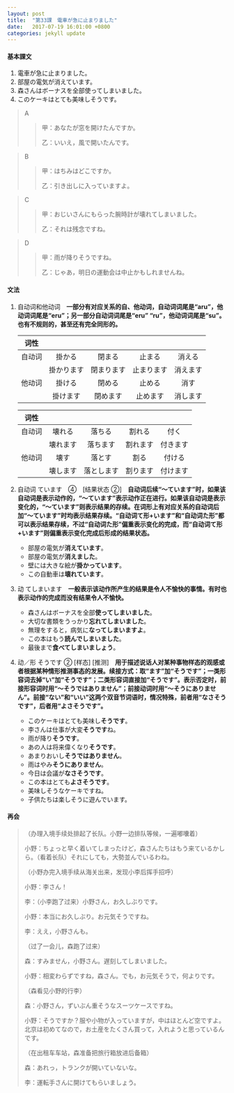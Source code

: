 ```yaml
---
layout: post
title:  "第33課　電車が急に止まりました"
date:   2017-07-19 16:01:00 +0800
categories: jekyll update
---
```

#### 基本課文
1. 電車が急に止まりました。
2. 部屋の電気が消えています。
3. 森さんはボーナスを全部使ってしまいました。
4. このケーキはとても美味しそうです。

> A
> > 甲：あなたが窓を開けたんですか。
> > 
> > 乙：いいえ，風で開いたんです。

> B
> > 甲：はちみはどこですか。
> > 
> > 乙：引き出しに入っていますよ。

> C
> > 甲：おじいさんにもらった腕時計が壊れてしまいました。
> > 
> > 乙：それは残念ですね。

> D
> > 甲：雨が降りそうですね。
> > 
> > 乙：じゃあ，明日の運動会は中止かもしれませんね。

#### 文法
1. 自动词和他动词　**一部分有对应关系的自、他动词，自动词词尾是“aru”，他动词词尾是“eru”；另一部分自动词词尾是“eru” “ru”，他动词词尾是“su”。也有不规则的，甚至还有完全同形的。**
	
	词性|||||
	|:--:|:--:|:--:|:--:|:--:|
	|自动词|掛かる|閉まる|止まる|消える|
	||掛かります|閉まります|止まります|消えます|
	|他动词|掛ける|閉める|止める|消す|
	||掛けます|閉めます|止めます|消します|
	
	词性|||||
	|:--:|:--:|:--:|:--:|:--:|
	|自动词|壊れる|落ちる|割れる|付く|
	||壊れます|落ちます|割れます|付きます|
	|他动词|壊す|落とす|割る|付ける|
	||壊します|落とします|割ります|付けます|
	
2. 自动词 ています　④　[结果状态 ②]　**自动词后续“～ています”时，如果该自动词是表示动作的，“～ています”表示动作正在进行。如果该自动词是表示变化的，“～ています”则表示结果的存续。在词形上有对应关系的自动词后加“～ています”时均表示结果存续。“自动词て形+います”和“自动词た形”都可以表示结果存续，不过“自动词た形”偏重表示变化的完成，而“自动词て形+います”则偏重表示变化完成后形成的结果状态。**
	* 部屋の電気が**消えています**。
	* 部屋の電気が**消えました**。
	* 壁には大きな絵が**掛かっています**。
	* この自動車は**壊れています**。
3. 动 てしまいます　**一般表示该动作所产生的结果是令人不愉快的事情。有时也表示动作的完成而没有结果令人不愉快。**
	* 森さんはボーナスを全部**使ってしまいました**。
	* 大切な書類をうっかり**忘れてしまいました**。
	* 無理をすると，病気に**なってしまいますよ**。
	* この本はもう**読んでしまいました**。
	* 最後まで**食べてしまいましょう**。
4. 动／形 そうです ② [样态] [推测]　**用于描述说话人对某种事物样态的观感或者根据某种情形推测事态的发展。续接方式：取“ます”加“そうです”；一类形容词去掉“い”加“そうです”；二类形容词直接加“そうです”。表示否定时，前接形容词时用“〜そうではありません”；前接动词时用“〜そうにありません”。前接“ない”和“いい”这两个双音节词语时，情况特殊，前者用“なさそうです”，后者用“よさそうです”。**
	* このケーキはとても美味し**そうです**。
	* 李さんは仕事が大変**そうです**ね。
	* 雨が降り**そうです**。
	* あの人は将来偉くなり**そうです**。
	* あまりおいし**そうではありません**。
	* 雨はやみ**そうにありません**。
	* 今日は会議が**なさそうです**。
	* この本はとても**よさそうです**。
	* 美味しそうなケーキですね。
	* 子供たちは楽しそうに遊んでいます。

#### 再会
> （办理入境手续处排起了长队。小野一边排队等候，一遍嘟囔着）
> 
> 小野：ちょっと早く着いてしまったけど，森さんたちはもう来ているかしら。（看着长队）それにしても，大勢並んでいるわね。
> 
> （小野办完入境手续从海关出来，发现小李后挥手招呼）
> 
> 小野：李さん！
> 
> 李：（小李跑了过来）小野さん，お久しぶりです。
> 
> 小野：本当にお久しぶり。お元気そうですね。
> 
> 李：ええ，小野さんも。
> 
> （过了一会儿，森跑了过来）
> 
> 森：すみません，小野さん。遅刻してしまいました。
> 
> 小野：相変わらずですね，森さん。でも，お元気そうで，何よりです。
> 
> （森看见小野的行李）
> 
> 森：小野さん，ずいぶん重そうなスーツケースですね。
> 
> 小野：そうですか？服や小物が入っていますが，中はほとんど空ですよ。北京は初めてなので，お土産をたくさん買って，入れようと思っているんです。
> 
> （在出租车车站，森准备把旅行箱放进后备箱）
> 
> 森：あれっ，トランクが開いていないな。
> 
> 李：運転手さんに開けてもらいましょう。